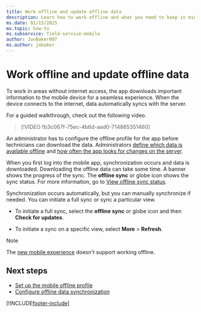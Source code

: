 ```yaml
---
title: Work offline and update offline data
description: Learn how to work offline and what you need to keep in mind.
ms.date: 01/15/2025
ms.topic: how-to
ms.subservice: field-service-mobile
author: JonBaker007
ms.author: jobaker
---
```


# Work offline and update offline data

To work in areas without internet access, the app downloads important information to the mobile device for a seamless experience. When the device connects to the internet, data automatically syncs with the server.

For a guided walkthrough, check out the following video.
>
> [!VIDEO fb3c067f-75ec-4b6d-aad0-714885351460]

An administrator has to configure the offline profile for the app before technicians can download the data. Administrators [define which data is available offline](set-up-offline-profile.md) and [how often the app looks for changes on the server](offline-data-sync.md).

When you first log into the mobile app, synchronization occurs and data is downloaded. Downloading the offline data can take some time. A banner shows the progress of the sync. The **offline sync** or globe icon shows the sync status. For more information, go to [View offline sync status](/power-apps/mobile/offline-sync-icon).

Synchronization occurs automatically, but you can manually synchronize if needed. You can initiate a full sync or sync a particular view.

- To initiate a full sync, select the **offline sync** or globe icon and then **Check for updates**.

- To initiate a sync on a specific view, select **More** > **Refresh**.

> [!NOTE]
> The [new mobile experience](do-work-newux.md) doesn't support working offline.

## Next steps

- [Set up the mobile offline profile](set-up-offline-profile.md)
- [Configure offline data synchronization](offline-data-sync.md)

[!INCLUDE[footer-include](../../includes/footer-banner.md)]
